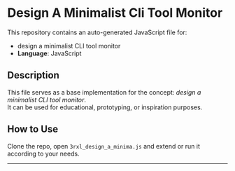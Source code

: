 # Design A Minimalist Cli Tool Monitor

This repository contains an auto-generated JavaScript file for:

- design a minimalist CLI tool monitor
- **Language**: JavaScript

## Description

This file serves as a base implementation for the concept: *design a minimalist CLI tool monitor*.  
It can be used for educational, prototyping, or inspiration purposes.

## How to Use

Clone the repo, open `3rxl_design_a_minima.js` and extend or run it according to your needs.

---


